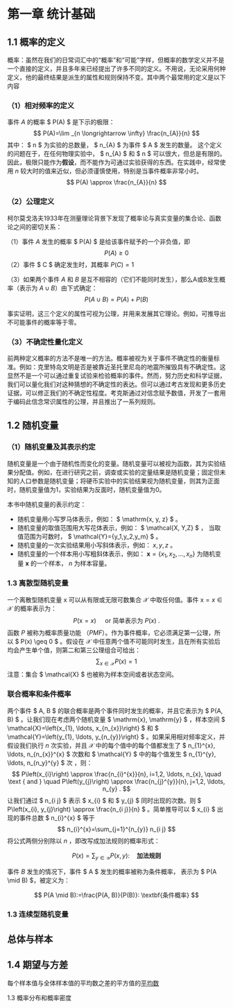 # 第一章 统计基础

## 1.1 概率的定义

概率：虽然在我们的日常词汇中的“概率”和“可能”字样，但概率的数学定义并不是一个直接的定义，并且多年来已经提出了许多不同的定义。不用说，无论采用何种定义，他的最终结果是派生的属性和规则保持不变。其中两个最常用的定义是以下内容



### （1）相对频率的定义

事件 $A$ 的概率 $ P(A) $  是下示的极限：
$$
P(A)=\lim _{n \longrightarrow \infty} \frac{n_{A}}{n}
$$
其中： $ n $ 为实验的总数量，  $ n_{A} $  为事件 $ A $ 发生的数量。 这个定义的问题在于，在任何物理实验中，  $ n_{A} $ 和 $ n $ 可以很大，但总是有限的。 因此，极限只能作为**假设**，而不能作为可通过实验获得的东西。在实践中，经常使用 $n$  较大时的值来近似，但必须谨慎使用，特别是当事件概率非常小时。
$$
P(A) \approx \frac{n_{A}}{n}
$$


### （2）公理定义

柯尔莫戈洛夫1933年在测量理论背景下发现了概率论与真实变量的集合论、函数论之间的密切关系：

（1）事件 $A$ 发生的概率 $ P(A) $ 是给该事件赋予的一个非负值，即
$$
P(A) \geq 0
$$
（2）事件 $ C $  确定发生时，其概率 $P(C)=1$ 

（3）如果两个事件 $A$ 和 $B$ 是互不相容的（它们不能同时发生），那么A或B发生概率（表示为 $A \cup B$）由下式确定：
$$
P(A \cup B)=P(A)+P(B)
$$

事实证明，这三个定义的属性可视为公理，并用来发展其它理论。例如，可推导出不可能事件的概率等于零。

### （3）不确定性量化定义

前两种定义概率的方法不是唯一的方法。概率被视为关于事件不确定性的衡量标准。例如：克里特岛文明是否是被靠近圣托里尼岛的地震所摧毁具有不确定性。这显然不是一个可以通过重复试验来检验概率的事件。然而，努力历史和科学证据，我们可以量化我们对这种猜想的不确定性的表达。但可以通过考古发现和更多历史证据，可以修正我们的不确定性程度。考克斯通过对信念赋予数值，开发了一套用于编码此信念常识属性的公理，并且推出了一系列规则。



## 1.2 随机变量

### （1）随机变量及其表示约定

随机变量是一个由于随机性而变化的变量。随机变量可以被视为函数，其为实验结果分配值。例如，在进行研究之前，调查或实验的定量结果是随机变量；固定但未知的人口参数是随机变量；将硬币实验中的实验结果视为随机变量，则其为正面时，随机变量值为1，实验结果为反面时，随机变量值为0。

本书中随机变量的表示约定：

- 随机变量用小写罗马体表示，例如： $ \mathrm{x, y, z} $  。
- 随机变量的取值范围用大写花体表示，例如： $ \mathcal{X, Y,Z} $  ， 当取值范围为可数时， $ \mathcal{Y}=\{y_1,y_2,y_m\} $   。
- 随机变量的一次实验结果用小写斜体表示，例如： $x,y,z$ 。
- 随机变量的一个样本用小写粗斜体表示，例如： $\boldsymbol{x} = \{x_1,x_2,...,x_n\}$ 为随机变量 $\mathbf{x}$ 的一个样本， $n$ 为样本容量。



### 1.3 离散型随机变量

一个离散型随机变量 $\mathrm{x}$ 可以从有限或无限可数集合 $\mathcal{X}$ 中取任何值。事件 $\mathrm{x}=x∈\mathcal{X}$ 的概率表示为：
$$
P(\mathrm{x}=x) \quad \text { or 简单表示为 } P(x) \text { . }
$$
函数 $P$ 被称为概率质量功能 （$PMF$）。作为事件概率，它必须满足第一公理，所以 $ P(x) \geq 0 $ 。假设在 $\mathcal{X}$ 中任意两个值不可能同时发生，且在所有实验后均会产生单个值，则第二和第三公理组合可给出：
$$
\sum_{x \in \mathcal{X}} P(x)=1
$$
注意：集合 $ \mathcal{X} $  也被称为样本空间或者状态空间。



###  联合概率和条件概率 



两个事件 $ A, B $ 的联合概率是两个事件同时发生的概率，并且它表示为 $ P(A, B) $ 。让我们现在考虑两个随机变量 $ \mathrm{x}, \mathrm{y} $ ，样本空间 $ \mathcal{X}=\left\{x_{1}, \ldots, x_{n_{x}}\right\} $  和 $ \mathcal{Y}=\left\{y_{1}, \ldots, y_{n_{y}}\right\} $  。如果采用相对频率定义，并假设我们执行 $n$ 次实验，并且 $\mathcal{X}$ 中的每个值中的每个值都发生了  $ n_{1}^{x}, \ldots, n_{n_{x}}^{x} $  次数和 $ \mathcal{Y} $  中的每个值发生  $ n_{1}^{y}, \ldots, n_{n_y}^{y} $  次 ，则：
$$
P\left(x_{i}\right) \approx \frac{n_{i}^{x}}{n}, i=1,2, \ldots, n_{x}, \quad \text { and } \quad P\left(y_{j}\right) \approx \frac{n_{j}^{y}}{n}, j=1,2, \ldots, n_{y} .
$$
让我们通过  $ n_{i j} $ 表示  $ x_{i} $  和  $ y_{j} $  同时出现的次数。则  $ P\left(x_{i}, y_{j}\right) \approx \frac{n_{i j}}{n} $  。简单推导可以 $ x_{i} $ 出现的事件总数 $ n_{i}^{x} $ 等于
$$
n_{i}^{x}=\sum_{j=1}^{n_{y}} n_{i j}
$$
将公式两侧分别除以 $n$ ，即改写成加法规则的概率形式：



$$
P(x)=\sum_{y \in \mathcal{Y}} P(x, y): \quad  \textbf{加法规则}
$$

事件 $B$ 发生的情况下，事件 $ A $  发生的概率被称为条件概率， 表示为 $ P(A \mid B) $，被定义为：


$$
P(A \mid B):=\frac{P(A, B)}{P(B)}: \textbf{条件概率}
$$



### 1.3 连续型随机变量





## 总体与样本







## 1.4 期望与方差

每个样本值与全体样本值的平均数之差的平方值的[平均数](https://baike.baidu.com/item/平均数/11031224)



1.3 概率分布和概率密度